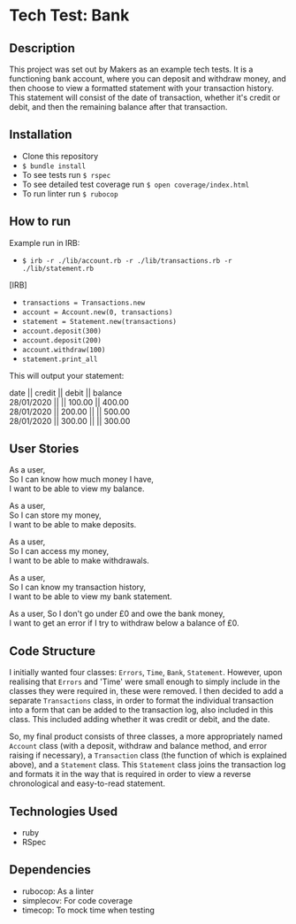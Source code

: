 # Tech Test: Bank

## Description
This project was set out by Makers as an example tech tests. It is a functioning bank account, where you can deposit and withdraw money, and then choose to view a formatted statement with your transaction history. This statement will consist of the date of transaction, whether it's credit or debit, and then the remaining balance after that transaction.

## Installation
- Clone this repository
- ``` $ bundle install ```
- To see tests run ``` $ rspec ```
- To see detailed test coverage run ``` $ open coverage/index.html ```
- To run linter run ``` $ rubocop ```

## How to run
Example run in IRB:

- ``` $ irb -r ./lib/account.rb -r ./lib/transactions.rb -r ./lib/statement.rb ```

[IRB]  
- ``` transactions = Transactions.new ```
- ``` account = Account.new(0, transactions) ```
- ``` statement = Statement.new(transactions) ```
- ``` account.deposit(300) ```
- ``` account.deposit(200) ```
- ``` account.withdraw(100) ```
- ``` statement.print_all ```

This will output your statement:  

date || credit || debit || balance  
28/01/2020 || || 100.00 || 400.00  
28/01/2020 || 200.00 || || 500.00  
28/01/2020 || 300.00 || || 300.00  

## User Stories
As a user,  
So I can know how much money I have,  
I want to be able to view my balance.

As a user,  
So I can store my money,  
I want to be able to make deposits.  

As a user,  
So I can access my money,  
I want to be able to make withdrawals.  

As a user,  
So I can know my transaction history,  
I want to be able to view my bank statement.

As a user,
So I don't go under £0 and owe the bank money,  
I want to get an error if I try to withdraw below a balance of £0.

## Code Structure
I initially wanted four classes: ```Errors```, ```Time```, ```Bank```, ```Statement```. However, upon realising that ```Errors``` and 'Time' were small enough to simply include in the classes they were required in, these were removed. I then decided to add a separate ```Transactions``` class, in order to format the individual transaction into a form that can be added to the transaction log, also included in this class. This included adding whether it was credit or debit, and the date.

So, my final product consists of three classes, a more appropriately named ```Account``` class (with a deposit, withdraw and balance method, and error raising if necessary), a ```Transaction``` class (the function of which is explained above), and a ```Statement``` class. This ```Statement``` class joins the transaction log and formats it in the way that is required in order to view a reverse chronological and easy-to-read statement.

## Technologies Used
- ruby
- RSpec

## Dependencies
- rubocop: As a linter
- simplecov: For code coverage
- timecop: To mock time when testing
